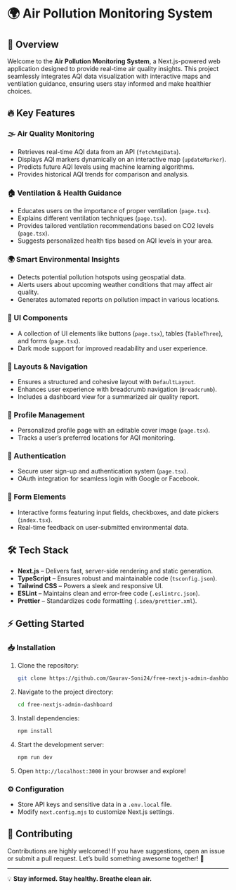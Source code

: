 # 🌍 Air Pollution Monitoring System

## 🚀 Overview
Welcome to the **Air Pollution Monitoring System**, a Next.js-powered web application designed to provide real-time air quality insights. This project seamlessly integrates AQI data visualization with interactive maps and ventilation guidance, ensuring users stay informed and make healthier choices.

## 🔥 Key Features

### 🌫️ Air Quality Monitoring
- Retrieves real-time AQI data from an API (`fetchAqiData`).
- Displays AQI markers dynamically on an interactive map (`updateMarker`).
- Predicts future AQI levels using machine learning algorithms.
- Provides historical AQI trends for comparison and analysis.

### 🏠 Ventilation & Health Guidance
- Educates users on the importance of proper ventilation (`page.tsx`).
- Explains different ventilation techniques (`page.tsx`).
- Provides tailored ventilation recommendations based on CO2 levels (`page.tsx`).
- Suggests personalized health tips based on AQI levels in your area.

### 🌍 Smart Environmental Insights
- Detects potential pollution hotspots using geospatial data.
- Alerts users about upcoming weather conditions that may affect air quality.
- Generates automated reports on pollution impact in various locations.

### 🎨 UI Components
- A collection of UI elements like buttons (`page.tsx`), tables (`TableThree`), and forms (`page.tsx`).
- Dark mode support for improved readability and user experience.

### 📌 Layouts & Navigation
- Ensures a structured and cohesive layout with `DefaultLayout`.
- Enhances user experience with breadcrumb navigation (`Breadcrumb`).
- Includes a dashboard view for a summarized air quality report.

### 👤 Profile Management
- Personalized profile page with an editable cover image (`page.tsx`).
- Tracks a user’s preferred locations for AQI monitoring.

### 🔐 Authentication
- Secure user sign-up and authentication system (`page.tsx`).
- OAuth integration for seamless login with Google or Facebook.

### 📝 Form Elements
- Interactive forms featuring input fields, checkboxes, and date pickers (`index.tsx`).
- Real-time feedback on user-submitted environmental data.

## 🛠️ Tech Stack
- **Next.js** – Delivers fast, server-side rendering and static generation.
- **TypeScript** – Ensures robust and maintainable code (`tsconfig.json`).
- **Tailwind CSS** – Powers a sleek and responsive UI.
- **ESLint** – Maintains clean and error-free code (`.eslintrc.json`).
- **Prettier** – Standardizes code formatting (`.idea/prettier.xml`).

## ⚡ Getting Started

### 📥 Installation
1. Clone the repository:
   ```sh
   git clone https://github.com/Gaurav-Soni24/free-nextjs-admin-dashboard.git
   ```
2. Navigate to the project directory:
   ```sh
   cd free-nextjs-admin-dashboard
   ```
3. Install dependencies:
   ```sh
   npm install
   ```
4. Start the development server:
   ```sh
   npm run dev
   ```
5. Open `http://localhost:3000` in your browser and explore!

### ⚙️ Configuration
- Store API keys and sensitive data in a `.env.local` file.
- Modify `next.config.mjs` to customize Next.js settings.

## 🤝 Contributing
Contributions are highly welcomed! If you have suggestions, open an issue or submit a pull request. Let’s build something awesome together! 🚀

---
💡 **Stay informed. Stay healthy. Breathe clean air.**

